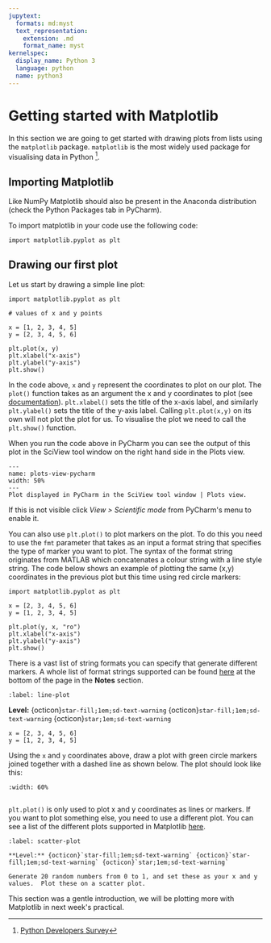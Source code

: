 ```yaml
---
jupytext:
  formats: md:myst
  text_representation:
    extension: .md
    format_name: myst
kernelspec:
  display_name: Python 3
  language: python
  name: python3
---
```


# Getting started with Matplotlib

In this section we are going to get started with drawing plots from lists using the `matplotlib` package. 
`matplotlib` is the most widely used package for visualising data in Python [^python-survey].


## Importing Matplotlib
Like NumPy Matplotlib should also be present in the Anaconda distribution (check the Python Packages tab in PyCharm).

To import matplotlib in your code use the following code:
```{code-cell} ipython3
import matplotlib.pyplot as plt
```

## Drawing our first plot

Let us start by drawing a simple line plot:  

```{code-cell} ipython3
import matplotlib.pyplot as plt

# values of x and y points

x = [1, 2, 3, 4, 5]
y = [2, 3, 4, 5, 6]

plt.plot(x, y)
plt.xlabel("x-axis")
plt.ylabel("y-axis")
plt.show()
```

In the code above, `x` and `y` represent the coordinates to plot on our plot.  The `plot()` function takes as an argument 
the x and y coordinates to plot (see [documentation](https://matplotlib.org/stable/api/_as_gen/matplotlib.pyplot.plot.html)).
`plt.xlabel()` sets the title of the x-axis label, and similarly `plt.ylabel()` sets the title of the y-axis label. 
Calling `plt.plot(x,y)` on its own will not plot the plot for us. To visualise the plot we need to call the `plt.show()` function.

When you run the code above in PyCharm you can see the output of this plot in the SciView tool window on the right hand side in the 
Plots view.

```{figure} images/plots-view-pycharm.png
---
name: plots-view-pycharm
width: 50%
---
Plot displayed in PyCharm in the SciView tool window | Plots view.
```
If this is not visible click *View > Scientific mode* from PyCharm's menu to enable it.

You can also use `plt.plot()` to plot markers on the plot.  To do this you need to use the `fmt` parameter 
that takes as an input a format string that specifies the type of marker you want to plot.  The syntax of the format string
originates from MATLAB which concatenates a colour string with a line style string.  The code below shows an example of plotting 
the same (x,y) coordinates in the previous plot but this time using red circle markers:

```{code-cell} ipython3
import matplotlib.pyplot as plt

x = [2, 3, 4, 5, 6]
y = [1, 2, 3, 4, 5]

plt.plot(y, x, "ro")
plt.xlabel("x-axis")
plt.ylabel("y-axis")
plt.show()
```

There is a vast list of string formats you can specify that generate different markers.  A whole list of format strings supported can be found [here](https://matplotlib.org/stable/api/_as_gen/matplotlib.pyplot.plot.html) at the bottom 
of the page in the **Notes** section.  

```{exercise-start} Draw dotted line plot with markers
:label: line-plot
```

**Level:** {octicon}`star-fill;1em;sd-text-warning` {octicon}`star-fill;1em;sd-text-warning` {octicon}`star;1em;sd-text-warning`

```{code-block}
x = [2, 3, 4, 5, 6]
y = [1, 2, 3, 4, 5]
```
Using the `x` and `y` coordinates above, draw a plot with green circle markers joined together with a dashed line as shown below.  The plot should 
look like this:
```{image} images/green-dotted-plot.png
:width: 60%
```
```{exercise-end}
```

`plt.plot()` is only used to plot x and y coordinates as lines or markers.  If you want to plot something else, you need to use 
a different plot.  You can see a list of the different plots supported in Matplotlib [here](https://matplotlib.org/stable/plot_types/index.html). 

```{exercise} Plotting a scatter plot
:label: scatter-plot

**Level:** {octicon}`star-fill;1em;sd-text-warning` {octicon}`star-fill;1em;sd-text-warning` {octicon}`star;1em;sd-text-warning`

Generate 20 random numbers from 0 to 1, and set these as your x and y values.  Plot these on a scatter plot.

```


This section was a gentle introduction, we will be plotting more with Matplotlib in next week's practical.  

[^python-survey]: [Python Developers Survey](https://lp.jetbrains.com/python-developers-survey-2021/)
